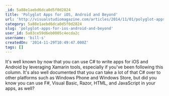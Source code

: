 ```yaml
---
_id: 5a88e1aebd6dca0d5f0d2824
title: 'Polyglot Apps for iOS, Android and Beyond'
url: 'http://visualstudiomagazine.com/articles/2014/11/01/polyglot-apps.aspx'
category: 5a88e1aebd6dca0d5f0d2824
slug: 'polyglot-apps-for-ios-android-and-beyond'
user_id: 5a83ce59d6eb0005c4ecda2c
username: 'bill-s'
createdOn: '2014-11-29T10:49:47.000Z'
tags: []
---
```


It's well known by now that you can use C# to write apps for iOS and Android by leveraging Xamarin tools, especially if you've been following this column. It's also well documented that you can take a lot of that C# over to other platforms such as Windows Phone and Windows Store, but did you know you can use F#, Visual Basic, Razor, HTML, and JavaScript in your apps, as well?
